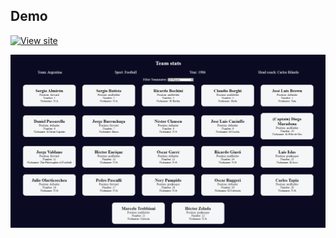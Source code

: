 ## Demo
[![View site](https://img.shields.io/badge/View_site-GH_Pages-2ea44f?style=for-the-badge)](https://raw.githack.com/Ghazal-Mahdian/Football-team-cards/main/index.html)

![javascript](https://github.com/Ghazal-Mahdian/Football-team-cards/blob/main/football-team-cards.png)
